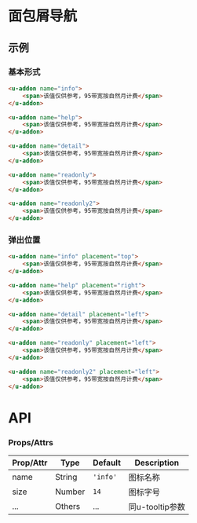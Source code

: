 # 面包屑导航

## 示例
### 基本形式

``` html
<u-addon name="info">
    <span>该值仅供参考，95带宽按自然月计费</span>
</u-addon>
```
``` html
<u-addon name="help">
    <span>该值仅供参考，95带宽按自然月计费</span>
</u-addon>
```
``` html
<u-addon name="detail">
    <span>该值仅供参考，95带宽按自然月计费</span>
</u-addon>
```
``` html
<u-addon name="readonly">
    <span>该值仅供参考，95带宽按自然月计费</span>
</u-addon>
```
``` html
<u-addon name="readonly2">
    <span>该值仅供参考，95带宽按自然月计费</span>
</u-addon>
```

### 弹出位置

``` html
<u-addon name="info" placement="top">
    <span>该值仅供参考，95带宽按自然月计费</span>
</u-addon>
```
``` html
<u-addon name="help" placement="right">
    <span>该值仅供参考，95带宽按自然月计费</span>
</u-addon>
```
``` html
<u-addon name="detail" placement="left">
    <span>该值仅供参考，95带宽按自然月计费</span>
</u-addon>
```
``` html
<u-addon name="readonly" placement="left">
    <span>该值仅供参考，95带宽按自然月计费</span>
</u-addon>
```
``` html
<u-addon name="readonly2" placement="left">
    <span>该值仅供参考，95带宽按自然月计费</span>
</u-addon>
```

# API
### Props/Attrs

| Prop/Attr | Type | Default | Description |
| --------- | ---- | ------- | ----------- |
| name | String | `'info'` | 图标名称 |
| size | Number | `14` | 图标字号 |
| ... | Others | ... | 同u-tooltip参数 |
